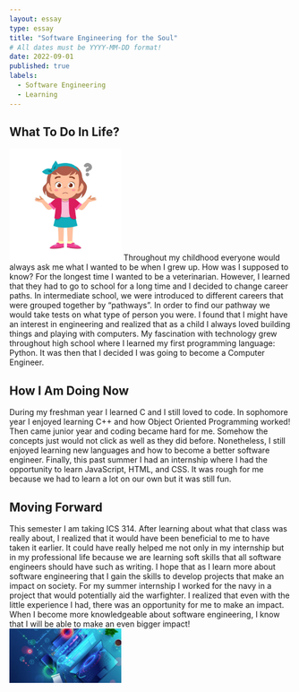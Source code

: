 ```yaml
---
layout: essay
type: essay
title: "Software Engineering for the Soul"
# All dates must be YYYY-MM-DD format!
date: 2022-09-01
published: true
labels:
  - Software Engineering
  - Learning
---
```


## What To Do In Life?
<img width="200px" class="rounded float-start pe-4" src="../img/confused.jpg">
Throughout my childhood everyone would always ask me what I wanted to be when I grew up.  How was I supposed to know?  For the longest time I wanted to be a veterinarian.  However, I learned that they had to go to school for a long time and I decided to change career paths.  In intermediate school, we were introduced to different careers that were grouped together by “pathways”.  In order to find our pathway we would take tests on what type of person you were.  I found that I might have an interest in engineering and realized that as a child I always loved building things and playing with computers.  My fascination with technology grew throughout high school where I learned my first programming language: Python.  It was then that I decided I was going to become a Computer Engineer.

## How I Am Doing Now
During my freshman year I learned C and I still loved to code. In sophomore year I enjoyed learning C++ and how Object Oriented Programming worked!  Then came junior year and coding became hard for me.  Somehow the concepts just would not click as well as they did before.  Nonetheless, I still enjoyed learning new languages and how to become a better software engineer.  Finally, this past summer I had an internship where I had the opportunity to learn JavaScript, HTML, and CSS.  It was rough for me because we had to learn a lot on our own but it was still fun.

## Moving Forward
This semester I am taking ICS 314.  After learning about what that class was really about, I realized that it would have been beneficial to me to have taken it earlier.  It could have really helped me not only in my internship but in my professional life because we are learning soft skills that all software engineers should have such as writing.  I hope that as I learn more about software engineering that I gain the skills to develop projects that make an impact on society.  For my summer internship I worked for the navy in a project that would potentially aid the warfighter.  I realized that even with the little experience I had, there was an opportunity for me to make an impact.  When I become more knowledgeable about software engineering, I know that I will be able to make an even bigger impact!<img width="200px" class="rounded float-start pe-4" src="../img/software-eng.jpg">
